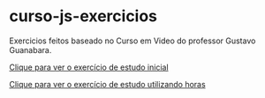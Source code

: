 # curso-js-exercicios
 Exercicios feitos baseado no Curso em Video do professor Gustavo Guanabara.

 <a href="https://thaisholz.github.io/curso-js-exercicios/ex001/index.html">Clique para ver o exercício de estudo inicial</a>

  <a href="https://thaisholz.github.io/curso-js-exercicios/ex002/index.html">Clique para ver o exercício de estudo utilizando horas</a>
